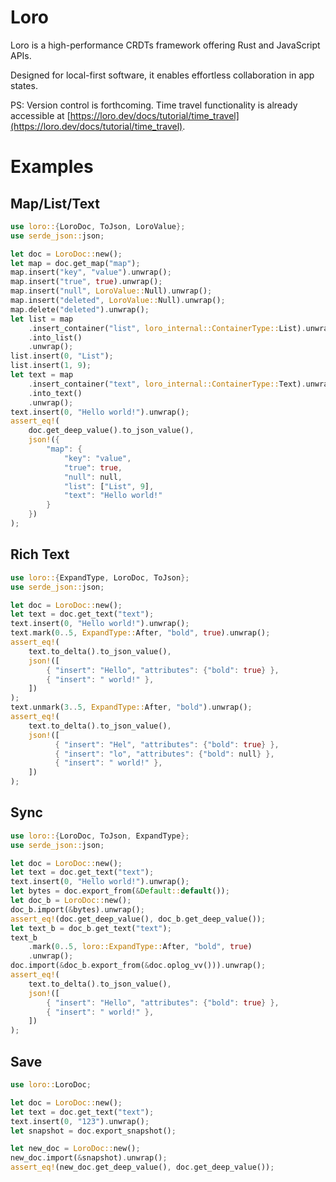 # Loro 

Loro is a high-performance CRDTs framework offering Rust and JavaScript APIs. 

Designed for local-first software, it enables effortless collaboration in app states. 

PS: Version control is forthcoming. Time travel functionality is already accessible at [https://loro.dev/docs/tutorial/time_travel](https://loro.dev/docs/tutorial/time_travel).

# Examples

## Map/List/Text

```rust
use loro::{LoroDoc, ToJson, LoroValue};
use serde_json::json;

let doc = LoroDoc::new();
let map = doc.get_map("map");
map.insert("key", "value").unwrap();
map.insert("true", true).unwrap();
map.insert("null", LoroValue::Null).unwrap();
map.insert("deleted", LoroValue::Null).unwrap();
map.delete("deleted").unwrap();
let list = map
    .insert_container("list", loro_internal::ContainerType::List).unwrap()
    .into_list()
    .unwrap();
list.insert(0, "List");
list.insert(1, 9);
let text = map
    .insert_container("text", loro_internal::ContainerType::Text).unwrap()
    .into_text()
    .unwrap();
text.insert(0, "Hello world!").unwrap();
assert_eq!(
    doc.get_deep_value().to_json_value(),
    json!({
        "map": {
            "key": "value",
            "true": true,
            "null": null,
            "list": ["List", 9],
            "text": "Hello world!"
        }
    })
);
```

## Rich Text

```rust
use loro::{ExpandType, LoroDoc, ToJson};
use serde_json::json;

let doc = LoroDoc::new();
let text = doc.get_text("text");
text.insert(0, "Hello world!").unwrap();
text.mark(0..5, ExpandType::After, "bold", true).unwrap();
assert_eq!(
    text.to_delta().to_json_value(),
    json!([
        { "insert": "Hello", "attributes": {"bold": true} },
        { "insert": " world!" },
    ])
);
text.unmark(3..5, ExpandType::After, "bold").unwrap();
assert_eq!(
    text.to_delta().to_json_value(),
    json!([
          { "insert": "Hel", "attributes": {"bold": true} },
          { "insert": "lo", "attributes": {"bold": null} },
          { "insert": " world!" },
    ])
);
```

## Sync

```rust
use loro::{LoroDoc, ToJson, ExpandType};
use serde_json::json;

let doc = LoroDoc::new();
let text = doc.get_text("text");
text.insert(0, "Hello world!").unwrap();
let bytes = doc.export_from(&Default::default());
let doc_b = LoroDoc::new();
doc_b.import(&bytes).unwrap();
assert_eq!(doc.get_deep_value(), doc_b.get_deep_value());
let text_b = doc_b.get_text("text");
text_b
    .mark(0..5, loro::ExpandType::After, "bold", true)
    .unwrap();
doc.import(&doc_b.export_from(&doc.oplog_vv())).unwrap();
assert_eq!(
    text.to_delta().to_json_value(),
    json!([
        { "insert": "Hello", "attributes": {"bold": true} },
        { "insert": " world!" },
    ])
);
```

## Save

```rust
use loro::LoroDoc;

let doc = LoroDoc::new();
let text = doc.get_text("text");
text.insert(0, "123").unwrap();
let snapshot = doc.export_snapshot();

let new_doc = LoroDoc::new();
new_doc.import(&snapshot).unwrap();
assert_eq!(new_doc.get_deep_value(), doc.get_deep_value());
```
